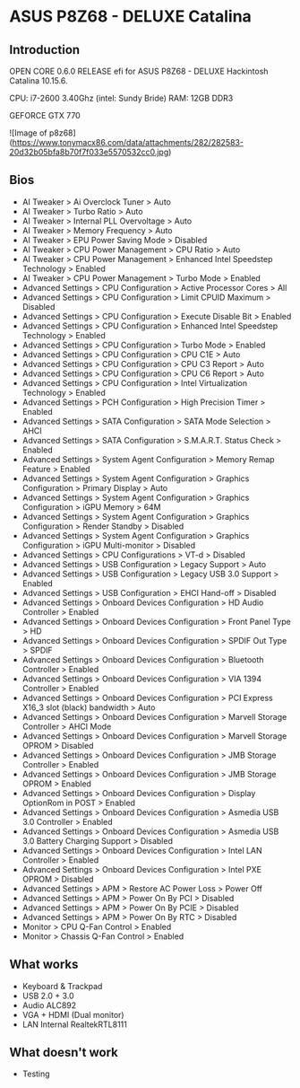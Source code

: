 # ASUS P8Z68 - DELUXE Catalina

## Introduction

OPEN CORE 0.6.0 RELEASE efi for ASUS P8Z68 - DELUXE Hackintosh Catalina 10.15.6.

CPU: i7-2600 3.40Ghz (intel: Sundy Bride)
RAM: 12GB DDR3

GEFORCE GTX 770

![Image of p8z68] (https://www.tonymacx86.com/data/attachments/282/282583-20d32b05bfa8b70f7f033e5570532cc0.jpg)

## Bios

* AI Tweaker > Ai Overclock Tuner > Auto
* AI Tweaker > Turbo Ratio > Auto
* AI Tweaker > Internal PLL Overvoltage > Auto
* AI Tweaker > Memory Frequency > Auto
* AI Tweaker > EPU Power Saving Mode > Disabled
* AI Tweaker > CPU Power Management > CPU Ratio > Auto
* AI Tweaker > CPU Power Management > Enhanced Intel Speedstep Technology > Enabled
* AI Tweaker > CPU Power Management > Turbo Mode > Enabled
* Advanced Settings > CPU Configuration > Active Processor Cores > All
* Advanced Settings > CPU Configuration > Limit CPUID Maximum > Disabled
* Advanced Settings > CPU Configuration > Execute Disable Bit > Enabled
* Advanced Settings > CPU Configuration > Enhanced Intel Speedstep Technology > Enabled
* Advanced Settings > CPU Configuration > Turbo Mode > Enabled
* Advanced Settings > CPU Configuration > CPU C1E > Auto
* Advanced Settings > CPU Configuration > CPU C3 Report > Auto
* Advanced Settings > CPU Configuration > CPU C6 Report > Auto
* Advanced Settings > CPU Configuration > Intel Virtualization Technology > Enabled
* Advanced Settings > PCH Configuration > High Precision Timer > Enabled
* Advanced Settings > SATA Configuration > SATA Mode Selection > AHCI
* Advanced Settings > SATA Configuration > S.M.A.R.T. Status Check > Enabled
* Advanced Settings > System Agent Configuration > Memory Remap Feature > Enabled
* Advanced Settings > System Agent Configuration > Graphics Configuration > Primary Display > Auto
* Advanced Settings > System Agent Configuration > Graphics Configuration > iGPU Memory > 64M
* Advanced Settings > System Agent Configuration > Graphics Configuration > Render Standby > Disabled
* Advanced Settings > System Agent Configuration > Graphics Configuration > iGPU Multi-monitor > Disabled
* Advanced Settings > CPU Configurations > VT-d > Disabled
* Advanced Settings > USB Configuration > Legacy Support > Auto
* Advanced Settings > USB Configuration > Legacy USB 3.0 Support > Enabled
* Advanced Settings > USB Configuration > EHCI Hand-off > Disabled
* Advanced Settings > Onboard Devices Configuration > HD Audio Controller > Enabled
* Advanced Settings > Onboard Devices Configuration > Front Panel Type > HD
* Advanced Settings > Onboard Devices Configuration > SPDIF Out Type > SPDIF
* Advanced Settings > Onboard Devices Configuration > Bluetooth Controller > Enabled
* Advanced Settings > Onboard Devices Configuration > VIA 1394 Controller > Enabled
* Advanced Settings > Onboard Devices Configuration > PCI Express X16_3 slot (black) bandwidth > Auto
* Advanced Settings > Onboard Devices Configuration > Marvell Storage Controller > AHCI Mode
* Advanced Settings > Onboard Devices Configuration > Marvell Storage OPROM > Disabled
* Advanced Settings > Onboard Devices Configuration > JMB Storage Controller > Enabled
* Advanced Settings > Onboard Devices Configuration > JMB Storage OPROM > Enabled
* Advanced Settings > Onboard Devices Configuration > Display OptionRom in POST > Enabled
* Advanced Settings > Onboard Devices Configuration > Asmedia USB 3.0 Controller > Enabled
* Advanced Settings > Onboard Devices Configuration > Asmedia USB 3.0 Battery Charging Support > Disabled
* Advanced Settings > Onboard Devices Configuration > Intel LAN Controller > Enabled
* Advanced Settings > Onboard Devices Configuration > Intel PXE OPROM > Disabled
* Advanced Settings > APM > Restore AC Power Loss > Power Off
* Advanced Settings > APM > Power On By PCI > Disabled
* Advanced Settings > APM > Power On By PCIE > Disabled
* Advanced Settings > APM > Power On By RTC > Disabled
* Monitor > CPU Q-Fan Control > Enabled
* Monitor > Chassis Q-Fan Control > Enabled


## What works

- Keyboard & Trackpad
- USB 2.0 + 3.0
- Audio ALC892
- VGA + HDMI (Dual monitor)
- LAN Internal RealtekRTL8111

## What doesn't work

- Testing